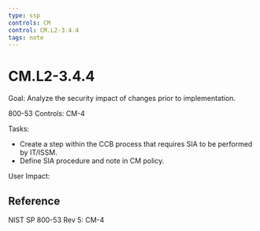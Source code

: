 ```yaml
---
type: ssp
controls: CM
control: CM.L2-3.4.4
tags: note
---
```


# CM.L2-3.4.4

Goal: Analyze the security impact of changes prior to implementation.

800-53 Controls: CM-4

Tasks:

- Create a step within the CCB process that requires SIA to be performed by IT/ISSM.
- Define SIA procedure and note in CM policy.

User Impact:

## Reference

NIST SP 800-53 Rev 5: CM-4